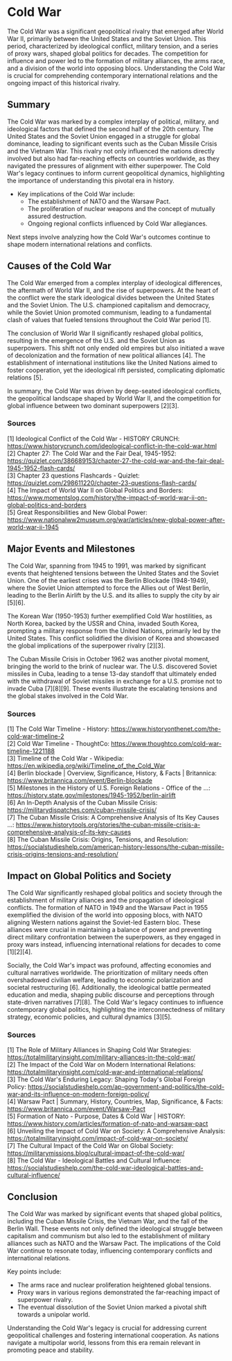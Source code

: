 # Cold War

The Cold War was a significant geopolitical rivalry that emerged after World War II, primarily between the United States and the Soviet Union. This period, characterized by ideological conflict, military tension, and a series of proxy wars, shaped global politics for decades. The competition for influence and power led to the formation of military alliances, the arms race, and a division of the world into opposing blocs. Understanding the Cold War is crucial for comprehending contemporary international relations and the ongoing impact of this historical rivalry.

## Summary

The Cold War was marked by a complex interplay of political, military, and ideological factors that defined the second half of the 20th century. The United States and the Soviet Union engaged in a struggle for global dominance, leading to significant events such as the Cuban Missile Crisis and the Vietnam War. This rivalry not only influenced the nations directly involved but also had far-reaching effects on countries worldwide, as they navigated the pressures of alignment with either superpower. The Cold War's legacy continues to inform current geopolitical dynamics, highlighting the importance of understanding this pivotal era in history. 

- Key implications of the Cold War include:
  - The establishment of NATO and the Warsaw Pact.
  - The proliferation of nuclear weapons and the concept of mutually assured destruction.
  - Ongoing regional conflicts influenced by Cold War allegiances. 

Next steps involve analyzing how the Cold War's outcomes continue to shape modern international relations and conflicts.

## Causes of the Cold War

The Cold War emerged from a complex interplay of ideological differences, the aftermath of World War II, and the rise of superpowers. At the heart of the conflict were the stark ideological divides between the United States and the Soviet Union. The U.S. championed capitalism and democracy, while the Soviet Union promoted communism, leading to a fundamental clash of values that fueled tensions throughout the Cold War period [1].

The conclusion of World War II significantly reshaped global politics, resulting in the emergence of the U.S. and the Soviet Union as superpowers. This shift not only ended old empires but also initiated a wave of decolonization and the formation of new political alliances [4]. The establishment of international institutions like the United Nations aimed to foster cooperation, yet the ideological rift persisted, complicating diplomatic relations [5].

In summary, the Cold War was driven by deep-seated ideological conflicts, the geopolitical landscape shaped by World War II, and the competition for global influence between two dominant superpowers [2][3].

### Sources
[1] Ideological Conflict of the Cold War - HISTORY CRUNCH: https://www.historycrunch.com/ideological-conflict-in-the-cold-war.html  
[2] Chapter 27: The Cold War and the Fair Deal, 1945-1952: https://quizlet.com/386689153/chapter-27-the-cold-war-and-the-fair-deal-1945-1952-flash-cards/  
[3] Chapter 23 questions Flashcards - Quizlet: https://quizlet.com/298611220/chapter-23-questions-flash-cards/  
[4] The Impact of World War II on Global Politics and Borders: https://www.momentslog.com/history/the-impact-of-world-war-ii-on-global-politics-and-borders  
[5] Great Responsibilities and New Global Power: https://www.nationalww2museum.org/war/articles/new-global-power-after-world-war-ii-1945  

## Major Events and Milestones

The Cold War, spanning from 1945 to 1991, was marked by significant events that heightened tensions between the United States and the Soviet Union. One of the earliest crises was the Berlin Blockade (1948-1949), where the Soviet Union attempted to force the Allies out of West Berlin, leading to the Berlin Airlift by the U.S. and its allies to supply the city by air [5][6].

The Korean War (1950-1953) further exemplified Cold War hostilities, as North Korea, backed by the USSR and China, invaded South Korea, prompting a military response from the United Nations, primarily led by the United States. This conflict solidified the division of Korea and showcased the global implications of the superpower rivalry [2][3].

The Cuban Missile Crisis in October 1962 was another pivotal moment, bringing the world to the brink of nuclear war. The U.S. discovered Soviet missiles in Cuba, leading to a tense 13-day standoff that ultimately ended with the withdrawal of Soviet missiles in exchange for a U.S. promise not to invade Cuba [7][8][9]. These events illustrate the escalating tensions and the global stakes involved in the Cold War.

### Sources
[1] The Cold War Timeline - History: https://www.historyonthenet.com/the-cold-war-timeline-2  
[2] Cold War Timeline - ThoughtCo: https://www.thoughtco.com/cold-war-timeline-1221188  
[3] Timeline of the Cold War - Wikipedia: https://en.wikipedia.org/wiki/Timeline_of_the_Cold_War  
[4] Berlin blockade | Overview, Significance, History, & Facts | Britannica: https://www.britannica.com/event/Berlin-blockade  
[5] Milestones in the History of U.S. Foreign Relations - Office of the ...: https://history.state.gov/milestones/1945-1952/berlin-airlift  
[6] An In-Depth Analysis of the Cuban Missile Crisis: https://militarydispatches.com/cuban-missile-crisis/  
[7] The Cuban Missile Crisis: A Comprehensive Analysis of Its Key Causes ...: https://www.historytools.org/stories/the-cuban-missile-crisis-a-comprehensive-analysis-of-its-key-causes  
[8] The Cuban Missile Crisis: Origins, Tensions, and Resolution: https://socialstudieshelp.com/american-history-lessons/the-cuban-missile-crisis-origins-tensions-and-resolution/  

## Impact on Global Politics and Society

The Cold War significantly reshaped global politics and society through the establishment of military alliances and the propagation of ideological conflicts. The formation of NATO in 1949 and the Warsaw Pact in 1955 exemplified the division of the world into opposing blocs, with NATO aligning Western nations against the Soviet-led Eastern bloc. These alliances were crucial in maintaining a balance of power and preventing direct military confrontation between the superpowers, as they engaged in proxy wars instead, influencing international relations for decades to come [1][2][4].

Socially, the Cold War's impact was profound, affecting economies and cultural narratives worldwide. The prioritization of military needs often overshadowed civilian welfare, leading to economic polarization and societal restructuring [6]. Additionally, the ideological battle permeated education and media, shaping public discourse and perceptions through state-driven narratives [7][8]. The Cold War's legacy continues to influence contemporary global politics, highlighting the interconnectedness of military strategy, economic policies, and cultural dynamics [3][5].

### Sources
[1] The Role of Military Alliances in Shaping Cold War Strategies: https://totalmilitaryinsight.com/military-alliances-in-the-cold-war/  
[2] The Impact of the Cold War on Modern International Relations: https://totalmilitaryinsight.com/cold-war-and-international-relations/  
[3] The Cold War's Enduring Legacy: Shaping Today's Global Foreign Policy: https://socialstudieshelp.com/ap-government-and-politics/the-cold-war-and-its-influence-on-modern-foreign-policy/  
[4] Warsaw Pact | Summary, History, Countries, Map, Significance, & Facts: https://www.britannica.com/event/Warsaw-Pact  
[5] Formation of Nato - Purpose, Dates & Cold War | HISTORY: https://www.history.com/articles/formation-of-nato-and-warsaw-pact  
[6] Unveiling the Impact of Cold War on Society: A Comprehensive Analysis: https://totalmilitaryinsight.com/impact-of-cold-war-on-society/  
[7] The Cultural Impact of the Cold War on Global Society: https://militarymissions.blog/cultural-impact-of-the-cold-war/  
[8] The Cold War - Ideological Battles and Cultural Influence: https://socialstudieshelp.com/the-cold-war-ideological-battles-and-cultural-influence/  


## Conclusion

The Cold War was marked by significant events that shaped global politics, including the Cuban Missile Crisis, the Vietnam War, and the fall of the Berlin Wall. These events not only defined the ideological struggle between capitalism and communism but also led to the establishment of military alliances such as NATO and the Warsaw Pact. The implications of the Cold War continue to resonate today, influencing contemporary conflicts and international relations. 

Key points include:
- The arms race and nuclear proliferation heightened global tensions.
- Proxy wars in various regions demonstrated the far-reaching impact of superpower rivalry.
- The eventual dissolution of the Soviet Union marked a pivotal shift towards a unipolar world.

Understanding the Cold War's legacy is crucial for addressing current geopolitical challenges and fostering international cooperation. As nations navigate a multipolar world, lessons from this era remain relevant in promoting peace and stability.